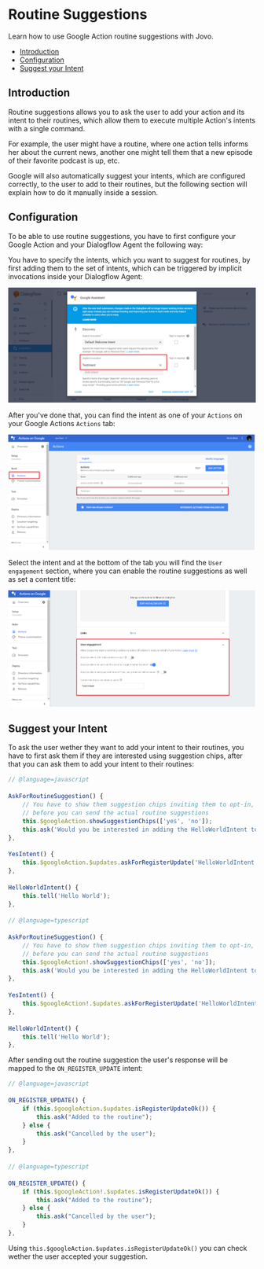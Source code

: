 # Routine Suggestions

Learn how to use Google Action routine suggestions with Jovo.

* [Introduction](#introduction)
* [Configuration](#configuration)
* [Suggest your Intent](#suggest-your-intent)

## Introduction

Routine suggestions allows you to ask the user to add your action and its intent to their routines, which allow them to execute multiple Action's intents with a single command.

For example, the user might have a routine, where one action tells informs her about the current news, another one might tell them that a new episode of their favorite podcast is up, etc.

Google will also automatically suggest your intents, which are configured correctly, to the user to add to their routines, but the following section will explain how to do it manually inside a session.

## Configuration

To be able to use routine suggestions, you have to first configure your Google Action and your Dialogflow Agent the following way:

You have to specify the intents, which you want to suggest for routines, by first adding them to the set of intents, which can be triggered by implicit invocations inside your Dialogflow Agent:

![Dialogflow Implicit Invocation](../../img/dialogflow-implicit-invocation.png)

After you've done that, you can find the intent as one of your `Actions` on your Google Actions `Actions` tab:

![Google Action Actions](../../img/google-action-actions.png)

Select the intent and at the bottom of the tab you will find the `User engagement` section, where you can enable the routine suggestions as well as set a content title:

![Google Action Action User Engagement](../../img/google-action-action-routines.png)


## Suggest your Intent

To ask the user wether they want to add your intent to their routines, you have to first ask them if they are interested using suggestion chips, after that you can ask them to add your intent to their routines:

```javascript
// @language=javascript

AskForRoutineSuggestion() {
    // You have to show them suggestion chips inviting them to opt-in, 
    // before you can send the actual routine suggestions
    this.$googleAction.showSuggestionChips(['yes', 'no']);
    this.ask('Would you be interested in adding the HelloWorldIntent to your routine?');
},

YesIntent() {
    this.$googleAction.$updates.askForRegisterUpdate('HelloWorldIntent', 'ROUTINES');
},

HelloWorldIntent() {
    this.tell('Hello World');
},

// @language=typescript

AskForRoutineSuggestion() {
    // You have to show them suggestion chips inviting them to opt-in, 
    // before you can send the actual routine suggestions
    this.$googleAction!.showSuggestionChips(['yes', 'no']);
    this.ask('Would you be interested in adding the HelloWorldIntent to your routine?');
},

YesIntent() {
    this.$googleAction!.$updates.askForRegisterUpdate('HelloWorldIntent', 'ROUTINES');
},

HelloWorldIntent() {
    this.tell('Hello World');
},
```

After sending out the routine suggestion the user's response will be mapped to the `ON_REGISTER_UPDATE` intent:

```javascript
// @language=javascript

ON_REGISTER_UPDATE() {
    if (this.$googleAction.$updates.isRegisterUpdateOk()) {
        this.ask("Added to the routine");
    } else {
        this.ask("Cancelled by the user");
    }
},

// @language=typescript

ON_REGISTER_UPDATE() {
    if (this.$googleAction!.$updates.isRegisterUpdateOk()) {
        this.ask("Added to the routine");
    } else {
        this.ask("Cancelled by the user");
    }
},
```

Using `this.$googleAction.$updates.isRegisterUpdateOk()` you can check wether the user accepted your suggestion.

<!--[metadata]: {"description": "Learn how to use routine suggestions for Google Assistant with the Jovo Framework.", "route": "google-assistant/routine-suggestion"}-->
